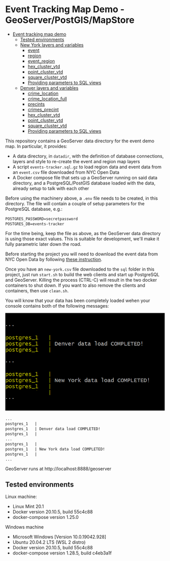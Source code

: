 # Event Tracking Map Demo - GeoServer/PostGIS/MapStore 

- [Event tracking map demo](#nyc-event-map-demo-geoserver)
  - [Tested environments](#tested-environments)
  - [New York layers and variables](./NEW-YORK.md#new-york-layers-and-variables)
    - [event](./NEW-YORK.md#event)
    - [region](./NEW-YORK.md#region)
    - [event_region](./NEW-YORK.md#event_region)
    - [hex_cluster_ytd](./NEW-YORK.md#hex_cluster_ytd)
    - [point_cluster_ytd](./NEW-YORK.md#point_cluster_ytd)
    - [square_cluster_ytd](./NEW-YORK.md#square_cluster_ytd)
    - [Providing parameters to SQL views](./NEW-YORK.md##providing-parameters-to-sql-views)
  - [Denver layers and variables](./DENVER.md#denver-layers-and-variables)
    - [crime_location](./DENVER.md#crime_location)
    - [crime_location_full](./DENVER.md#crime_location_full)
    - [precints](./DENVER.md#precints)
    - [crimes_precint](./DENVER.md#crimes_precint)
    - [hex_cluster_ytd](./DENVER.md#hex_cluster_ytd)
    - [point_cluster_ytd](./DENVER.md#point_cluster_ytd)
    - [square_cluster_ytd](./DENVER.md#square_cluster_ytd)
    - [Providing parameters to SQL views](./DENVER.md##providing-parameters-to-sql-views)

This repository contains a GeoServer data directory for the event demo map. In particular, it provides:
- A data directory, in ``datadir``, with the definition of database connections, layers and style to re-create the event and region map layers
- A script ``events-tracker.sql.gz`` to load region data and event data from an ``event.csv`` file downloaded from NYC Open Data
- A Docker compose file that sets up a GeoServer running on said data directory, and a PostgreSQL/PostGIS database loaded with the data, already setup to talk with each other

Before using the machinery above, a ``.env`` file needs to be created, in this directory. The file will contain a couple of 
setup parameters for the PostgreSQL database, e.g.:

```
POSTGRES_PASSWORD=secretpassword
POSTGRES_DB=events-tracker
```

For the time being, keep the file as above, as the GeoServer data directory is using those exact values. This is suitable for development, we'll make it fully parametric later down the road.

Before starting the project you will need to download the event data from NYC Open Data by following [these instruction](./nyc-open-data.md).

Once you have an ``new-york.csv`` file downloaded to the ``sql`` folder in this project, just run ``start.sh`` to build the web clients and start up PostgreSQL and GeoServer. Killing the process (CTRL-C) will result in the two docker containers to shut down.
If you want to also remove the clients and containers, then use ``clean.sh``.

You will know that your data has been completely loaded wehen your console contains both of the following messages:

  ![console](img/console.png)

  ```
  ...
  postgres_1   |
  postgres_1   | Denver data load COMPLETED!
  postgres_1   |
  ...
  postgres_1   |
  postgres_1   | New York data load COMPLETED!
  postgres_1   |
  ...
  ```
GeoServer runs at http://localhost:8888/geoserver

## Tested environments

Linux machine: 
- Linux Mint 20.1
- Docker version 20.10.5, build 55c4c88
- docker-compose version 1.25.0

Windows machine
- Microsoft Windows [Version 10.0.19042.928]
- Ubuntu 20.04.2 LTS (WSL 2 distro)
- Docker version 20.10.5, build 55c4c88
- docker-compose version 1.28.5, build c4eb3a1f
